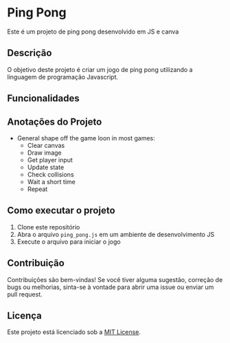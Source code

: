 # Ping Pong

Este é um projeto de ping pong desenvolvido em JS e canva

## Descrição

O objetivo deste projeto é criar um jogo de ping pong utilizando a linguagem de programação Javascript.

## Funcionalidades


## Anotações do Projeto

- General shape off the game loon in most games:
    -  Clear canvas
    -  Draw image
    -  Get player input
    -  Update state
    -  Check collisions
    -  Wait a short time
    -  Repeat





## Como executar o projeto

1. Clone este repositório
2. Abra o arquivo `ping_pong.js` em um ambiente de desenvolvimento JS
3. Execute o arquivo para iniciar o jogo

## Contribuição

Contribuições são bem-vindas! Se você tiver alguma sugestão, correção de bugs ou melhorias, sinta-se à vontade para abrir uma issue ou enviar um pull request.

## Licença

Este projeto está licenciado sob a [MIT License](LICENSE).